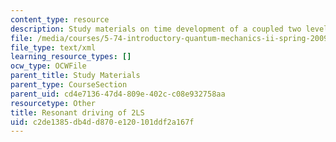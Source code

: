 ```yaml
---
content_type: resource
description: Study materials on time development of a coupled two level system.
file: /media/courses/5-74-introductory-quantum-mechanics-ii-spring-2009/c2de1385db4dd870e120101ddf2a167f_MIT5_74s09_study02.xmcd
file_type: text/xml
learning_resource_types: []
ocw_type: OCWFile
parent_title: Study Materials
parent_type: CourseSection
parent_uid: cd4e7136-47d4-809e-402c-c08e932758aa
resourcetype: Other
title: Resonant driving of 2LS
uid: c2de1385-db4d-d870-e120-101ddf2a167f
---
```

